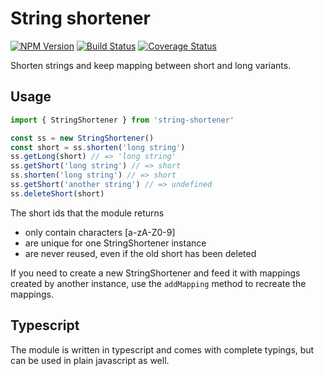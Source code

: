 # String shortener

[![NPM Version](https://img.shields.io/npm/v/string-shortener.svg)](https://www.npmjs.com/package/string-shortener) [![Build Status](https://travis-ci.org/mattiash/string-shortener.svg?branch=master)](https://travis-ci.org/mattiash/string-shortener) [![Coverage Status](https://coveralls.io/repos/github/mattiash/string-shortener/badge.svg?branch=master)](https://coveralls.io/github/mattiash/string-shortener?branch=master)

Shorten strings and keep mapping between short and long variants.

## Usage

```typescript
import { StringShortener } from 'string-shortener'

const ss = new StringShortener()
const short = ss.shorten('long string')
ss.getLong(short) // => 'long string'
ss.getShort('long string') // => short
ss.shorten('long string') // => short
ss.getShort('another string') // => undefined
ss.deleteShort(short)
```

The short ids that the module returns

-   only contain characters [a-zA-Z0-9]
-   are unique for one StringShortener instance
-   are never reused, even if the old short has been deleted

If you need to create a new StringShortener and feed it with mappings
created by another instance,
use the `addMapping` method to recreate the mappings.

## Typescript

The module is written in typescript and comes with complete typings,
but can be used in plain javascript as well.
